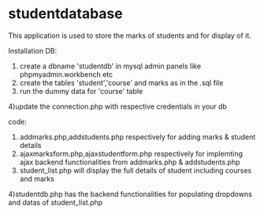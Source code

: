 # studentdatabase
This application is used to store the marks of students and for display of it.

Installation
DB:
1) create a dbname 'studentdb' in mysql admin panels like phpmyadmin.workbench etc
2) create the tables 'student','course' and marks as in the .sql file
3) run the dummy data for 'course' table

4)update the connection.php with respective credentials in your db

code:
1) addmarks.php,addstudents.php respectively for adding marks & student details
2) ajaxmarksform.php,ajaxstudentform.php respectively for implemting ajax backend functionalities from addmarks.php & addstudents.php
3) student_list.php will display the full details of student including courses and marks


4)studentdb.php has the backend functionalities for populating dropdowns and datas of student_list.php
